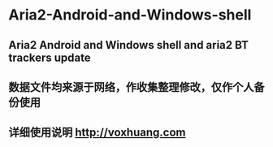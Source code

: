 # Aria2-Android-and-Windows-shell
## Aria2 Android and Windows shell and aria2 BT trackers update
## 数据文件均来源于网络，作收集整理修改，仅作个人备份使用
## 详细使用说明 http://voxhuang.com
